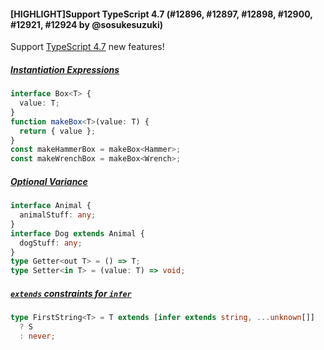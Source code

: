 #### [HIGHLIGHT]Support TypeScript 4.7 (#12896, #12897, #12898, #12900, #12921, #12924 by @sosukesuzuki)

Support [TypeScript 4.7](https://devblogs.microsoft.com/typescript/announcing-typescript-4-7) new features!

##### [Instantiation Expressions](https://devblogs.microsoft.com/typescript/announcing-typescript-4-7/#instantiation-expressions)

```ts
interface Box<T> {
  value: T;
}
function makeBox<T>(value: T) {
  return { value };
}
const makeHammerBox = makeBox<Hammer>;
const makeWrenchBox = makeBox<Wrench>;
```

##### [Optional Variance](https://devblogs.microsoft.com/typescript/announcing-typescript-4-7/#optional-variance-annotations-for-type-parameters)

```ts
interface Animal {
  animalStuff: any;
}
interface Dog extends Animal {
  dogStuff: any;
}
type Getter<out T> = () => T;
type Setter<in T> = (value: T) => void;
```

##### [`extends` constraints for `infer`](https://devblogs.microsoft.com/typescript/announcing-typescript-4-7/#extends-constraints-on-infer-type-variables)

```ts
type FirstString<T> = T extends [infer extends string, ...unknown[]]
  ? S
  : never;
```
